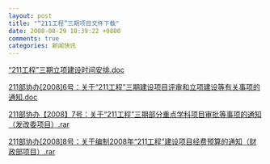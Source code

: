 ```yaml
---
layout: post
title: "“211工程”三期项目文件下载"
date: 2008-08-29 18:39:22 +0800
comments: true
categories: 新闻快讯
---
```



[“211工程”三期立项建设时间安排.doc](../../downloads/200882971234611.doc)

[211部协办[2008]6号：关于“211工程”三期建设项目评审和立项建设等有关事项的通知.doc](../../downloads/200882971341108.doc)

[211部协办【2008】7号：关于“211工程”三期部分重点学科项目审批等事项的通知（发改委项目）.rar](../../downloads/20088297915431.rar)

[211部协办[2008]8号：关于编制2008年“211工程”建设项目经费预算的通知（财政部项目）.rar](../../downloads/200882972443893.rar)


